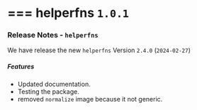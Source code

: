 ===
helperfns **`1.0.1`**
===

### Release Notes - `helperfns`

We have release the new `helperfns` Version `2.4.0` (`2024-02-27`)

##### Features

- Updated documentation.
- Testing the package.
- removed `normalize` image because it not generic.
